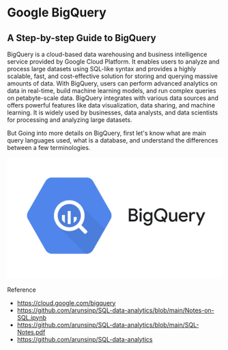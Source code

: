 # Google BigQuery

## A Step-by-step Guide to BigQuery

BigQuery is a cloud-based data warehousing and business intelligence service provided by Google Cloud Platform. It enables users to analyze and process large datasets using SQL-like syntax and provides a highly scalable, fast, and cost-effective solution for storing and querying massive amounts of data. With BigQuery, users can perform advanced analytics on data in real-time, build machine learning models, and run complex queries on petabyte-scale data. BigQuery integrates with various data sources and offers powerful features like data visualization, data sharing, and machine learning. It is widely used by businesses, data analysts, and data scientists for processing and analyzing large datasets.

But Going into more details on BigQuery, first let's know what are main query languages used, what is a database, and understand the differences between a few terminologies.

![Alt text](image.png)




Reference
- https://cloud.google.com/bigquery
- https://github.com/arunsinp/SQL-data-analytics/blob/main/Notes-on-SQL.ipynb
- https://github.com/arunsinp/SQL-data-analytics/blob/main/SQL-Notes.pdf
- https://github.com/arunsinp/SQL-data-analytics